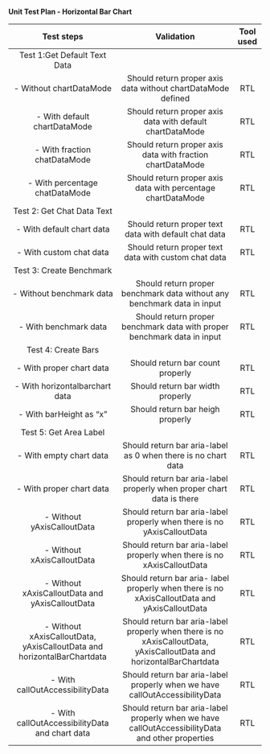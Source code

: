 **Unit Test Plan - Horizontal Bar Chart**

|                             **Test steps**                              |                                                    **Validation**                                                    | **Tool used** |
| :---------------------------------------------------------------------: | :------------------------------------------------------------------------------------------------------------------: | :-----------: |
|                      Test 1:Get Default Text Data                       |                                                                                                                      |               |
|                         - Without chartDataMode                         |                             Should return proper axis data without chartDataMode defined                             |      RTL      |
|                      - With default chartDataMode                       |                              Should return proper axis data with default chartDataMode                               |      RTL      |
|                      - With fraction chatDataMode                       |                              Should return proper axis data with fraction chartDataMode                              |      RTL      |
|                     - With percentage chatDataMode                      |                             Should return proper axis data with percentage chartDataMode                             |      RTL      |
|                       Test 2: Get Chat Data Text                        |                                                                                                                      |               |
|                        - With default chart data                        |                                Should return proper text data with default chat data                                 |      RTL      |
|                         - With custom chat data                         |                                 Should return proper text data with custom chat data                                 |      RTL      |
|                        Test 3: Create Benchmark                         |                                                                                                                      |               |
|                        - Without benchmark data                         |                       Should return proper benchmark data without any benchmark data in input                        |      RTL      |
|                          - With benchmark data                          |                       Should return proper benchmark data with proper benchmark data in input                        |      RTL      |
|                           Test 4: Create Bars                           |                                                                                                                      |               |
|                        - With proper chart data                         |                                           Should return bar count properly                                           |      RTL      |
|                     - With horizontalbarchart data                      |                                           Should return bar width properly                                           |      RTL      |
|                         - With barHeight as “x”                         |                                           Should return bar heigh properly                                           |      RTL      |
|                         Test 5: Get Area Label                          |                                                                                                                      |               |
|                         - With empty chart data                         |                            Should return bar aria-label as 0 when there is no chart data                             |      RTL      |
|                        - With proper chart data                         |                        Should return bar aria-label properly when proper chart data is there                         |      RTL      |
|                       - Without yAxisCalloutData                        |                       Should return bar aria-label properly when there is no yAxisCalloutData                        |      RTL      |
|                       - Without xAxisCalloutData                        |                       Should return bar aria-label properly when there is no xAxisCalloutData                        |      RTL      |
|             - Without xAxisCalloutData and yAxisCalloutData             |            Should return bar aria- label properly when there is no xAxisCalloutData and yAxisCalloutData             |      RTL      |
| - Without xAxisCalloutData, yAxisCalloutData and horizontalBarChartdata | Should return bar aria-label properly when there is no xAxisCalloutData, yAxisCalloutData and horizontalBarChartdata |      RTL      |
|                     - With callOutAccessibilityData                     |                     Should return bar aria-label properly when we have callOutAccessibilityData                      |      RTL      |
|             - With callOutAccessibilityData and chart data              |           Should return bar aria-label properly when we have callOutAccessibilityData and other properties           |      RTL      |
